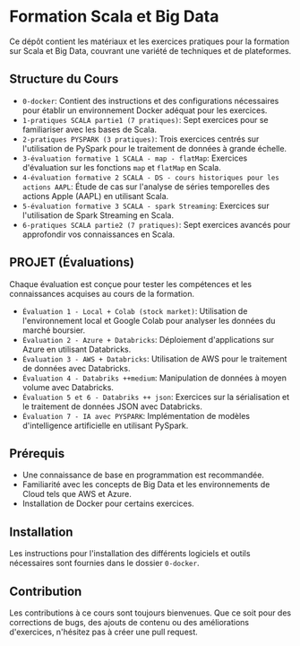 # Formation Scala et Big Data

Ce dépôt contient les matériaux et les exercices pratiques pour la formation sur Scala et Big Data, couvrant une variété de techniques et de plateformes.

## Structure du Cours

- `0-docker`: Contient des instructions et des configurations nécessaires pour établir un environnement Docker adéquat pour les exercices.
- `1-pratiques SCALA partie1 (7 pratiques)`: Sept exercices pour se familiariser avec les bases de Scala.
- `2-pratiques PYSPARK (3 pratiques)`: Trois exercices centrés sur l'utilisation de PySpark pour le traitement de données à grande échelle.
- `3-évaluation formative 1 SCALA - map - flatMap`: Exercices d'évaluation sur les fonctions `map` et `flatMap` en Scala.
- `4-évaluation formative 2 SCALA - DS - cours historiques pour les actions AAPL`: Étude de cas sur l'analyse de séries temporelles des actions Apple (AAPL) en utilisant Scala.
- `5-évaluation formative 3 SCALA - spark Streaming`: Exercices sur l'utilisation de Spark Streaming en Scala.
- `6-pratiques SCALA partie2 (7 pratiques)`: Sept exercices avancés pour approfondir vos connaissances en Scala.

## PROJET (Évaluations)

Chaque évaluation est conçue pour tester les compétences et les connaissances acquises au cours de la formation.

- `Évaluation 1 - Local + Colab (stock market)`: Utilisation de l'environnement local et Google Colab pour analyser les données du marché boursier.
- `Évaluation 2 - Azure + Databricks`: Déploiement d'applications sur Azure en utilisant Databricks.
- `Évaluation 3 - AWS + Databricks`: Utilisation de AWS pour le traitement de données avec Databricks.
- `Évaluation 4 - Databriks ++medium`: Manipulation de données à moyen volume avec Databricks.
- `Évaluation 5 et 6 - Databriks ++ json`: Exercices sur la sérialisation et le traitement de données JSON avec Databricks.
- `Évaluation 7 - IA avec PYSPARK`: Implémentation de modèles d'intelligence artificielle en utilisant PySpark.

## Prérequis

- Une connaissance de base en programmation est recommandée.
- Familiarité avec les concepts de Big Data et les environnements de Cloud tels que AWS et Azure.
- Installation de Docker pour certains exercices.

## Installation

Les instructions pour l'installation des différents logiciels et outils nécessaires sont fournies dans le dossier `0-docker`.

## Contribution

Les contributions à ce cours sont toujours bienvenues. Que ce soit pour des corrections de bugs, des ajouts de contenu ou des améliorations d'exercices, n'hésitez pas à créer une pull request.


